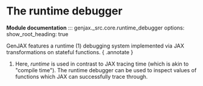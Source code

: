 # The runtime debugger

**Module documentation**
::: genjax._src.core.runtime_debugger
options:
show_root_heading: true

GenJAX features a runtime (1) debugging system implemented via JAX transformations on stateful functions.
{ .annotate }

1.  Here, _runtime_ is used in contrast to JAX tracing time (which is akin to "compile time"). The runtime debugger can be used to inspect values of functions which JAX can successfully trace through.
